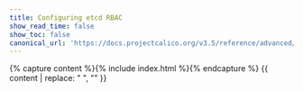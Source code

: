 ```yaml
---
title: Configuring etcd RBAC
show_read_time: false
show_toc: false
canonical_url: 'https://docs.projectcalico.org/v3.5/reference/advanced/etcd-rbac/index'
---
```

{% capture content %}{% include index.html %}{% endcapture %}
{{ content | replace: "    ", "" }}
